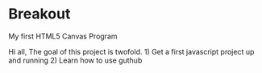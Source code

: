 # Breakout
My first HTML5 Canvas Program


Hi all,
  The goal of this project is twofold.
    1) Get a first javascript project up and running
    2) Learn how to use guthub
